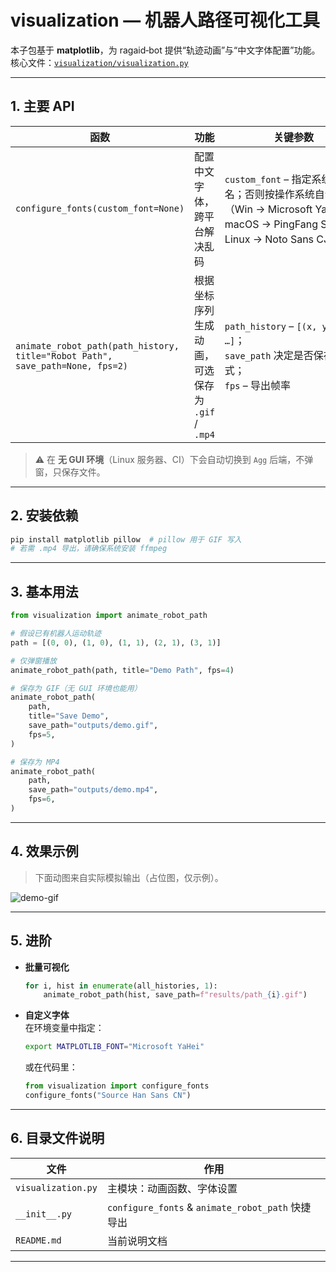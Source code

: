 # visualization — 机器人路径可视化工具

本子包基于 **matplotlib**，为 ragaid‑bot 提供“轨迹动画”与“中文字体配置”功能。  
核心文件：[`visualization/visualization.py`](./visualization.py)

---

## 1. 主要 API

| 函数 | 功能 | 关键参数 |
|------|------|----------|
| `configure_fonts(custom_font=None)` | 配置中文字体，跨平台解决乱码 | `custom_font` – 指定系统字体名；否则按操作系统自动选择（Win → Microsoft YaHei，macOS → PingFang SC，Linux → Noto Sans CJK SC） |
| `animate_robot_path(path_history, title="Robot Path", save_path=None, fps=2)` | 根据坐标序列生成动画，可选保存为 `.gif` / `.mp4` | `path_history` – `[(x, y), …]`；<br>`save_path` 决定是否保存及格式；<br>`fps` – 导出帧率 |

> ⚠️ 在 **无 GUI 环境**（Linux 服务器、CI）下会自动切换到 `Agg` 后端，不弹窗，只保存文件。

---

## 2. 安装依赖

```bash
pip install matplotlib pillow  # pillow 用于 GIF 写入
# 若需 .mp4 导出，请确保系统安装 ffmpeg
```

---

## 3. 基本用法

```python
from visualization import animate_robot_path

# 假设已有机器人运动轨迹
path = [(0, 0), (1, 0), (1, 1), (2, 1), (3, 1)]

# 仅弹窗播放
animate_robot_path(path, title="Demo Path", fps=4)

# 保存为 GIF（无 GUI 环境也能用）
animate_robot_path(
    path,
    title="Save Demo",
    save_path="outputs/demo.gif",
    fps=5,
)

# 保存为 MP4
animate_robot_path(
    path,
    save_path="outputs/demo.mp4",
    fps=6,
)
```

---

## 4. 效果示例

> 下面动图来自实际模拟输出（占位图，仅示例）。

![demo-gif](../docs/demo.gif)

---

## 5. 进阶

* **批量可视化**  
  ```python
  for i, hist in enumerate(all_histories, 1):
      animate_robot_path(hist, save_path=f"results/path_{i}.gif")
  ```
* **自定义字体**  
  在环境变量中指定：  
  ```bash
  export MATPLOTLIB_FONT="Microsoft YaHei"
  ```
  或在代码里：  
  ```python
  from visualization import configure_fonts
  configure_fonts("Source Han Sans CN")
  ```

---

## 6. 目录文件说明

| 文件 | 作用 |
|------|------|
| `visualization.py` | 主模块：动画函数、字体设置 |
| `__init__.py` | `configure_fonts` & `animate_robot_path` 快捷导出 |
| `README.md` | 当前说明文档 |

---
